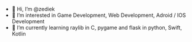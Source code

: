 - 👋 Hi, I’m @zediek
- 👀 I’m interested in Game Development, Web Development, Adroid / IOS Development
- 🌱 I’m currently learning raylib in C, pygame and flask in python, Swift, Kotlin

<!---
zediek/zediek is a ✨ special ✨ repository because its `README.md` (this file) appears on your GitHub profile.
You can click the Preview link to take a look at your changes.
--->
